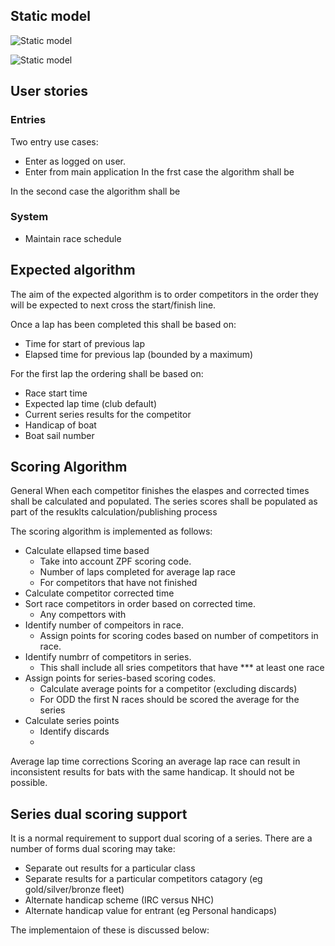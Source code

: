 

## Static model

![Static model](http://www.plantuml.com/plantuml/proxy?cache=no&src=https://raw.github.com/anoff/plantbuddy/master/assets/overview.iuml)

![Static model](https://github.com/daveryderoxford/sailbrowser/blob/master/docs/test.plantuml)

## User stories

### Entries
Two entry use cases:
* Enter as logged on user. 
* Enter from main application 
In the frst case the algorithm shall be 

In the second case the algorithm shall be

### System
* Maintain race schedule


## Expected algorithm
The aim of the expected algorithm is to order competitors in the order they will be expected to next cross the start/finish line.

Once a lap has been completed this shall be based on:
* Time for start of previous lap
* Elapsed time for previous lap (bounded by a maximum)

For the first lap the ordering shall be based on: 
* Race start time
* Expected lap time (club default) 
* Current series results for the competitor
* Handicap of boat 
* Boat sail number

## Scoring Algorithm
General
When each competitor finishes the elaspes and corrected times shall be calculated and populated.
The series scores shall be populated as part of the resuklts calculation/publishing process

The scoring algorithm is implemented as follows:
* Calculate ellapsed time based  
  * Take into account ZPF scoring code.
  * Number of laps completed for average lap race
  * For competitors that have not finished 
* Calculate competitor corrected time
* Sort race competitors in order based on corrected time.
  * Any compettors with 
* Identify number of compeitors in race.
  * Assign points for scoring codes based on number of competitors in race.
* Identify numbrr of competitors in series.  
  * This shall include all sries competitors that have *** at least one race
* Assign points for series-based scoring codes. 
  * Calculate average points for a competitor (excluding discards)
  * For ODD the first N races should be scored the average for the series
* Calculate series points
  * Identify discards
  * 

Average lap time corrections
Scoring an average lap race can result in inconsistent results for bats with the same handicap. 
  It should not be possible.

## Series dual scoring support
It is a normal requirement to support dual scoring of a series. There are a number of forms dual scoring may take:
* Separate out results for a particular class
* Separate results for a particular competitors catagory (eg gold/silver/bronze fleet)
* Alternate handicap scheme (IRC versus NHC)
* Alternate handicap value for entrant (eg Personal handicaps)

The implementaion of these is discussed below:
